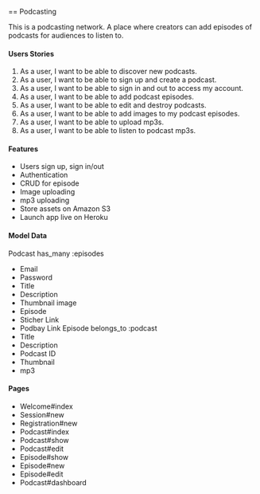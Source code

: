 == Podcasting

This is a podcasting network. A place where creators can add episodes of podcasts
for audiences to listen to.

#### Users Stories

1. As a user, I want to be able to discover new podcasts.
2. As a user, I want to be able to sign up and create a podcast.
3. As a user, I want to be able to sign in and out to access my account.
4. As a user, I want to be able to add podcast episodes.
5. As a user, I want to be able to edit and destroy podcasts.
6. As a user, I want to be able to add images to my podcast episodes.
7. As a user, I want to be able to upload mp3s.
8. As a user, I want to be able to listen to podcast mp3s.

#### Features

- Users sign up, sign in/out
- Authentication
- CRUD for episode
- Image uploading
- mp3 uploading
- Store assets on Amazon S3
- Launch app live on Heroku

#### Model Data

Podcast  has_many :episodes  
- Email
- Password
- Title
- Description
- Thumbnail image
- Episode
- Sticher Link
- Podbay Link
Episode belongs_to :podcast
- Title
- Description
- Podcast ID
- Thumbnail
- mp3

#### Pages

- Welcome#index
- Session#new
- Registration#new
- Podcast#index
- Podcast#show
- Podcast#edit
- Episode#show
- Episode#new
- Episode#edit
- Podcast#dashboard
